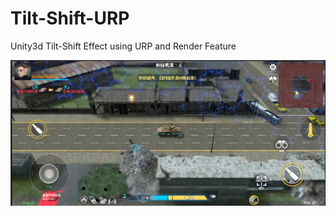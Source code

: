 # Tilt-Shift-URP
Unity3d Tilt-Shift Effect using URP and Render Feature

<img src="https://github.com/iMemento/Tilt-Shift-URP/blob/main/img.png" width="505" height="233"/>
